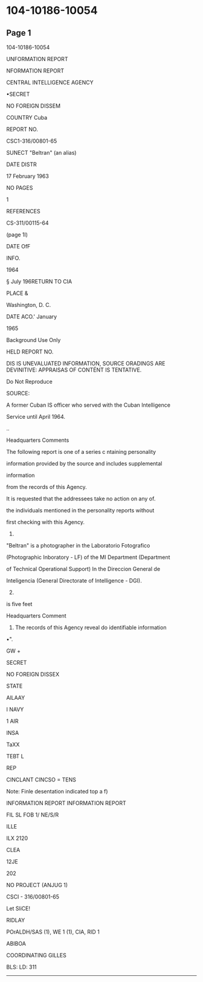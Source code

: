# 104-10186-10054

## Page 1

104-10186-10054

UNFORMATION REPORT

NFORMATION REPORT

CENTRAL INTELLIGENCE AGENCY

•SECRET

NO FOREIGN DISSEM

COUNTRY Cuba

REPORT NO.

CSC1-316/00801-65

SUNECT "Beltran" (an alias)

DATE DISTR

17 February 1963

NO PAGES

1

REFERENCES

CS-311/00115-64

(page 1l)

DATE OfF

INFO.

1964

§ July 196RETURN TO CIA

PLACE &

Washington, D. C.

DATE ACO.' January

1965

Background Use Only

HELD REPORT NO.

DIS IS UNEVALUATED INFORMATION, SOURCE ORADINGS ARE DEVINITIVE: APPRAISAS OF CONTÉNT IS TENTATIVE.

Do Not Reproduce

SOURCE:

A former Cuban IS officer who served with the Cuban Intelligence

Service until April 1964.

..

Headquarters Comments

The following report is one of a series c ntaining personality

information provided by the source and includes supplemental

information

from the records of this Agency.

It is requested that the addressees take no action on any of.

the individuals mentioned in the personality reports without

first checking with this Agency.

1.

"Beltran" is a photographer in the Laboratorio Fotografico

(Photographic Inboratory - LF) of the MI Department (Department

of Technical Operational Support) In the Direccion General de

Inteligencia (General Directorate of Intelligence - DGI).

2.

is five feet

Headquarters Comment

1. The records of this Agency reveal do identifiable information

•".

GW +

SECRET

NO FOREIGN DISSEX

STATE

AlLAAY

I NAVY

1 AIR

INSA

TaXX

TEBT L

REP

CINCLANT CINCSO = TENS

Note: Finle desentation indicated top a f)

INFORMATION REPORT INFORMATION REPORT

FIL SL FOB 1/ NE/S/R

ILLE

ILX 2120

CLEA

12JE

202

NO PROJECT (ANJUG 1)

CSCI - 316/00801-65

Let SliCE!

RIDLAY

POrALDH/SAS (1), WE 1 (1), CIA, RID 1

ABIBOA

COORDINATING GILLES

BLS: LD: 311

---

